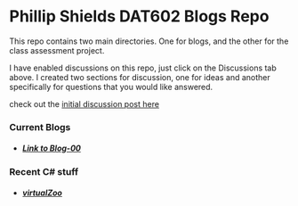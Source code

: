 # Phillip Shields DAT602 Blogs Repo

This repo contains two main directories. One for blogs, and the other for the class assessment project.

I have enabled discussions on this repo, just click on the Discussions tab above. I created two sections for discussion, one for ideas and another specifically for questions that you would like answered.

check out the [initial discussion post here](https://github.com/Phillip-D-Shields/dat602-repo/discussions)


### Current Blogs
- ##### [Link to Blog-00](https://github.com/Phillip-D-Shields/dat602-repo/blob/master/blogs/blog-00.md)

### Recent C# stuff
- ##### [virtualZoo](https://github.com/Phillip-D-Shields/VirtualZooFinal/blob/main/README.md)
